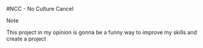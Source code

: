 #NCC - No Culture Cancel 

>[!NOTE]
>
>This project in my opinion is gonna be a funny way to improve my skills and create a project 

